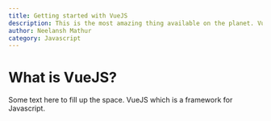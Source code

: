 ```yaml
---
title: Getting started with VueJS
description: This is the most amazing thing available on the planet. Vue life better.
author: Neelansh Mathur
category: Javascript
---
```


# What is VueJS?
Some text here to fill up the space. VueJS which is a framework for Javascript.
